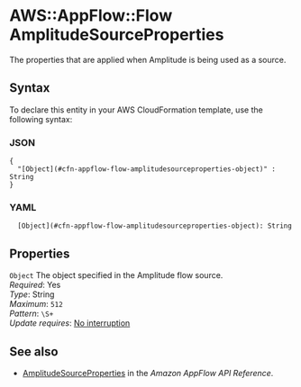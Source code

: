 # AWS::AppFlow::Flow AmplitudeSourceProperties<a name="aws-properties-appflow-flow-amplitudesourceproperties"></a>

 The properties that are applied when Amplitude is being used as a source\. 

## Syntax<a name="aws-properties-appflow-flow-amplitudesourceproperties-syntax"></a>

To declare this entity in your AWS CloudFormation template, use the following syntax:

### JSON<a name="aws-properties-appflow-flow-amplitudesourceproperties-syntax.json"></a>

```
{
  "[Object](#cfn-appflow-flow-amplitudesourceproperties-object)" : String
}
```

### YAML<a name="aws-properties-appflow-flow-amplitudesourceproperties-syntax.yaml"></a>

```
  [Object](#cfn-appflow-flow-amplitudesourceproperties-object): String
```

## Properties<a name="aws-properties-appflow-flow-amplitudesourceproperties-properties"></a>

`Object`  <a name="cfn-appflow-flow-amplitudesourceproperties-object"></a>
 The object specified in the Amplitude flow source\.   
*Required*: Yes  
*Type*: String  
*Maximum*: `512`  
*Pattern*: `\S+`  
*Update requires*: [No interruption](https://docs.aws.amazon.com/AWSCloudFormation/latest/UserGuide/using-cfn-updating-stacks-update-behaviors.html#update-no-interrupt)

## See also<a name="aws-properties-appflow-flow-amplitudesourceproperties--seealso"></a>
+ [AmplitudeSourceProperties](https://docs.aws.amazon.com/appflow/1.0/APIReference/API_AmplitudeSourceProperties.html) in the *Amazon AppFlow API Reference*\.
